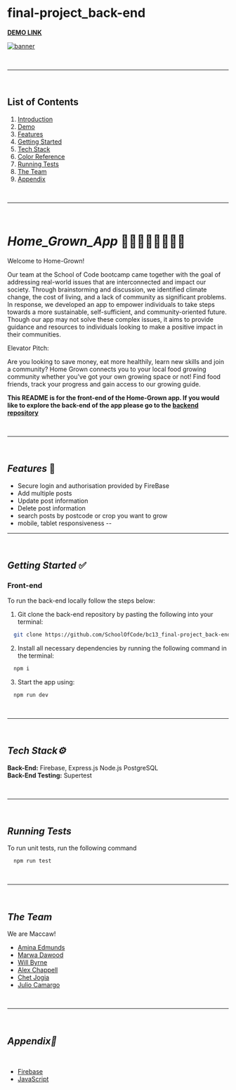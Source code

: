 # final-project_back-end

**[DEMO LINK](https://home-grown.vercel.app/)**

[<img src="./home-grown/public/brand-images/brand-banner.png" alt="banner" />](image.png)

<br/>

---

<br />

## List of Contents

1. [Introduction](#Care-Full)
2. [Demo](#App-Demo)
3. [Features](#features)
4. [Getting Started](#getting-started)
5. [Tech Stack](#tech-stack)
6. [Color Reference](#color-reference)
7. [Running Tests](#running-tests)
8. [The Team](#The-Team)
9. [Appendix](#appendix)

<br/>

---

<br />

# **_Home_Grown_App_** 🍇🍎🍅🥕🌽🧑🏻‍🌾

Welcome to Home-Grown!

Our team at the School of Code bootcamp came together with the goal of addressing real-world issues that are interconnected and impact our society. Through brainstorming and discussion, we identified climate change, the cost of living, and a lack of community as significant problems. In response, we developed an app to empower individuals to take steps towards a more sustainable, self-sufficient, and community-oriented future. Though our app may not solve these complex issues, it aims to provide guidance and resources to individuals looking to make a positive impact in their communities.

Elevator Pitch:

Are you looking to save money, eat more healthily, learn new skills and join a community? Home Grown connects you to your local food growing community whether you've got your own growing space or not! Find food friends, track your progress and gain access to our growing guide.

**This README is for the front-end of the Home-Grown app. If you would like to explore the back-end of the app please go to the [backend repository](https://github.com/SchoolOfCode/bc13_final-project_back-end-maccaw.git)**

<br/>

---

<br />



## **_Features_** 📱

- Secure login and authorisation provided by FireBase
- Add multiple posts
- Update post information
- Delete post information
- search posts by postcode or crop you want to grow
- mobile, tablet responsiveness 
--
  <br/>

---

<br />

## **_Getting Started_** ✅

### **Front-end**

To run the back-end locally follow the steps below:

1. Git clone the back-end repository by pasting the following into your terminal:

```bash
  git clone https://github.com/SchoolOfCode/bc13_final-project_back-end-maccaw
```

2. Install all necessary dependencies by running the following command in the terminal:

```bash
  npm i
```


3. Start the app using:

```bash
  npm run dev
```

<br/>

---

<br />

## **_Tech Stack⚙️_**

**Back-End:** Firebase, Express.js Node.js PostgreSQL
</br>
**Back-End Testing:** Supertest
</br>



<br/>

---

<br />

## **_Running Tests_**

To run unit tests, run the following command

```bash
  npm run test
```

<br/>

---

<br />

## **_The Team_**

We are Maccaw!

- [Amina Edmunds](https://github.com/edmundsamina)
- [Marwa Dawood](https://github.com/MarwaDawood)
- [Will Byrne](https://github.com/W1llB)
- [Alex Chappell](https://github.com/ajcoding7)
- [Chet Jogia](https://github.com/chetjogia)
- [Julio Camargo](https://github.com/jcamargoUK)

<br/>

---

<br />

## **_Appendix📝_**

</br>

- [Firebase](https://firebase.google.com/)
- [JavaScript](https://www.javascript.com/)
